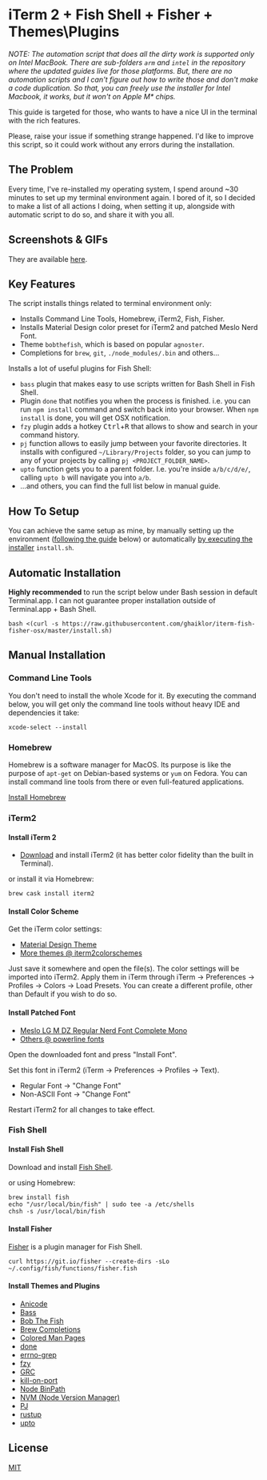 # iTerm 2 + Fish Shell + Fisher + Themes\Plugins

_NOTE: The automation script that does all the dirty work is supported only on Intel MacBook. There are sub-folders `arm` and `intel` in the repository where the updated guides live for those platforms. But, there are no automation scripts and I can't figure out how to write those and don't make a code duplication. So that, you can freely use the installer for Intel Macbook, it works, but it won't on Apple M* chips._

This guide is targeted for those, who wants to have a nice UI in the terminal with the rich features.

Please, raise your issue if something strange happened.
I'd like to improve this script, so it could work without any errors during the installation.

## The Problem

Every time, I've re-installed my operating system, I spend around ~30 minutes to set up my terminal environment again.
I bored of it, so I decided to make a list of all actions I doing, when setting it up, alongside with automatic script to do so, and share it with you all.

## Screenshots & GIFs

They are available [here](./SCREENSHOTS.md).

## Key Features

The script installs things related to terminal environment only:

- Installs Command Line Tools, Homebrew, iTerm2, Fish, Fisher.
- Installs Material Design color preset for iTerm2 and patched Meslo Nerd Font.
- Theme `bobthefish`, which is based on popular `agnoster`.
- Completions for `brew`, `git`, `./node_modules/.bin` and others...

Installs a lot of useful plugins for Fish Shell:

- `bass` plugin that makes easy to use scripts written for Bash Shell in Fish Shell.
- Plugin `done` that notifies you when the process is finished. i.e. you can run `npm install` command and switch back into your browser. When `npm install` is done, you will get OSX notification.
- `fzy` plugin adds a hotkey <kbd>Ctrl</kbd>+<kbd>R</kbd> that allows to show and search in your command history.
- `pj` function allows to easily jump between your favorite directories. It installs with configured `~/Library/Projects` folder, so you can jump to any of your projects by calling `pj <PROJECT_FOLDER_NAME>`.
- `upto` function gets you to a parent folder. I.e. you're inside `a/b/c/d/e/`, calling `upto b` will navigate you into `a/b`.
- ...and others, you can find the full list below in manual guide.

## How To Setup

You can achieve the same setup as mine, by manually setting up the environment ([following the guide](#manual-installation) below) or automatically [by executing the installer](#automatic-installation) `install.sh`.

## Automatic Installation

__Highly recommended__ to run the script below under Bash session in default Terminal.app.
I can not guarantee proper installation outside of Terminal.app + Bash Shell.

```shell
bash <(curl -s https://raw.githubusercontent.com/ghaiklor/iterm-fish-fisher-osx/master/install.sh)
```

## Manual Installation

### Command Line Tools

You don't need to install the whole Xcode for it.
By executing the command below, you will get only the command line tools without heavy IDE and dependencies it take:

```shell
xcode-select --install
```

### Homebrew

Homebrew is a software manager for MacOS.
Its purpose is like the purpose of `apt-get` on Debian-based systems or `yum` on Fedora.
You can install command line tools from there or even full-featured applications.

[Install Homebrew](https://brew.sh)

### iTerm2

#### Install iTerm 2

- [Download](https://www.iterm2.com/downloads.html) and install iTerm2 (it has better color fidelity than the built in Terminal).

or install it via Homebrew:

```shell
brew cask install iterm2
```

#### Install Color Scheme

Get the iTerm color settings:

- [Material Design Theme](https://raw.githubusercontent.com/MartinSeeler/iterm2-material-design/master/material-design-colors.itermcolors)
- [More themes @ iterm2colorschemes](http://iterm2colorschemes.com)

Just save it somewhere and open the file(s).
The color settings will be imported into iTerm2.
Apply them in iTerm through iTerm -> Preferences -> Profiles -> Colors -> Load Presets.
You can create a different profile, other than Default if you wish to do so.

#### Install Patched Font

- [Meslo LG M DZ Regular Nerd Font Complete Mono](https://github.com/ryanoasis/nerd-fonts/blob/25eec835188d2316ef3fe59820950d9f90c5bcf4/patched-fonts/Meslo/M-DZ/Regular/complete/Meslo%20LG%20M%20DZ%20Regular%20Nerd%20Font%20Complete%20Mono.ttf?raw=true)
- [Others @ powerline fonts](https://github.com/ryanoasis/nerd-fonts)

Open the downloaded font and press "Install Font".

Set this font in iTerm2 (iTerm -> Preferences -> Profiles -> Text).

- Regular Font -> "Change Font"
- Non-ASCII Font -> "Change Font"

Restart iTerm2 for all changes to take effect.

### Fish Shell

#### Install Fish Shell

Download and install [Fish Shell](https://fishshell.com).

or using Homebrew:

```shell
brew install fish
echo "/usr/local/bin/fish" | sudo tee -a /etc/shells
chsh -s /usr/local/bin/fish
```

#### Install Fisher

[Fisher](https://github.com/jorgebucaran/fisher) is a plugin manager for Fish Shell.

```shell
curl https://git.io/fisher --create-dirs -sLo ~/.config/fish/functions/fisher.fish
```

#### Install Themes and Plugins

- [Anicode](https://github.com/fisherman/anicode)
- [Bass](https://github.com/edc/bass)
- [Bob The Fish](https://github.com/oh-my-fish/theme-bobthefish)
- [Brew Completions](https://github.com/laughedelic/brew-completions)
- [Colored Man Pages](https://github.com/patrickf3139/colored_man_pages.fish)
- [done](https://github.com/fisherman/done)
- [errno-grep](https://github.com/Shadowigor/plugin-errno-grep)
- [fzy](https://github.com/fisherman/fzy)
- [GRC](https://github.com/oh-my-fish/plugin-grc)
- [kill-on-port](https://github.com/vincentjames501/fish-kill-on-port)
- [Node BinPath](https://github.com/oh-my-fish/plugin-node-binpath)
- [NVM (Node Version Manager)](https://github.com/jorgebucaran/fish-nvm)
- [PJ](https://github.com/oh-my-fish/plugin-pj)
- [rustup](https://github.com/oh-my-fish/plugin-rustup)
- [upto](https://github.com/fisherman/upto)

## License

[MIT](./LICENSE)
